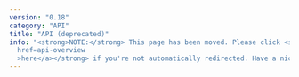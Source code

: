 ```yaml
---
version: "0.18"
category: "API"
title: "API (deprecated)"
info: "<strong>NOTE:</strong> This page has been moved. Please click <strong><a
  href=api-overview
  >here</a></strong> if you're not automatically redirected. Have a nice day!"
---
```


<meta http-equiv="refresh" content="1;url=api-overview">
